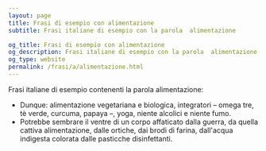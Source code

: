 ```yaml
---
layout: page
title: Frasi di esempio con alimentazione 
subtitle: Frasi italiane di esempio con la parola  alimentazione

og_title: Frasi di esempio con alimentazione 
og_description: Frasi italiane di esempio con la parola  alimentazione
og_type: website
permalink: /frasi/a/alimentazione.html
---
```


Frasi italiane di esempio contenenti la parola alimentazione:


- Dunque: alimentazione vegetariana e biologica, integratori – omega tre, tè verde, curcuma, papaya –, yoga, niente alcolici e niente fumo.
- Potrebbe sembrare il ventre di un corpo affaticato dalla guerra, da quella cattiva alimentazione, dalle ortiche, dai brodi di farina, dall'acqua indigesta colorata dalle pasticche disinfettanti.
